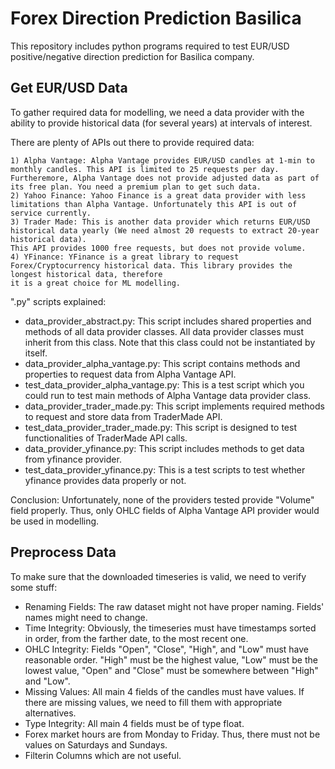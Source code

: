 # Forex Direction Prediction Basilica
This repository includes python programs required to test EUR/USD positive/negative direction prediction for Basilica company.

## Get EUR/USD Data
To gather required data for modelling, we need a data provider with the ability to provide historical data (for several years) at intervals of interest.

There are plenty of APIs out there to provide required data:

    1) Alpha Vantage: Alpha Vantage provides EUR/USD candles at 1-min to monthly candles. This API is limited to 25 requests per day.
    Furtheremore, Alpha Vantage does not provide adjusted data as part of its free plan. You need a premium plan to get such data.
    2) Yahoo Finance: Yahoo Finance is a great data provider with less limitations than Alpha Vantage. Unfortunately this API is out of service currently.
    3) Trader Made: This is another data provider which returns EUR/USD historical data yearly (We need almost 20 requests to extract 20-year historical data). 
    This API provides 1000 free requests, but does not provide volume.
    4) YFinance: YFinance is a great library to request Forex/Cryptocurrency historical data. This library provides the longest historical data, therefore
    it is a great choice for ML modelling.

".py" scripts explained:
- data_provider_abstract.py: This script includes shared properties and methods of all data provider classes.
All data provider classes must inherit from this class. Note that this class could not be instantiated by itself.
- data_provider_alpha_vantage.py: This script contains methods and properties to request data from Alpha Vantage API. 
- test_data_provider_alpha_vantage.py: This is a test script which you could run to test main methods of Alpha
Vantage data provider class.
- data_provider_trader_made.py: This script implements required methods to request and store data from TraderMade API.
- test_data_provider_trader_made.py: This script is designed to test functionalities of TraderMade API calls.
- data_provider_yfinance.py: This script includes methods to get data from yfinance provider.
- test_data_provider_yfinance.py: This is a test scripts to test whether yfinance provides data properly or not. 

Conclusion:
Unfortunately, none of the providers tested provide "Volume" field properly. Thus, only OHLC fields of Alpha Vantage API provider would be used in modelling.

## Preprocess Data
To make sure that the downloaded timeseries is valid, we need to verify some stuff:

- Renaming Fields: The raw dataset might not have proper naming. Fields' names might need to change.
- Time Integrity: Obviously, the timeseries must have timestamps sorted in order, from the farther date, to the most recent one.
- OHLC Integrity: Fields "Open", "Close", "High", and "Low" must have reasonable order. "High" must be the highest value, "Low" must be the lowest value, 
"Open" and "Close" must be somewhere between "High" and "Low".
- Missing Values: All main 4 fields of the candles must have values. If there are missing values, we need to fill them with appropriate alternatives.
- Type Integrity: All main 4 fields must be of type float. 
- Forex market hours are from Monday to Friday. Thus, there must not be values on Saturdays and Sundays.
- Filterin Columns which are not useful.